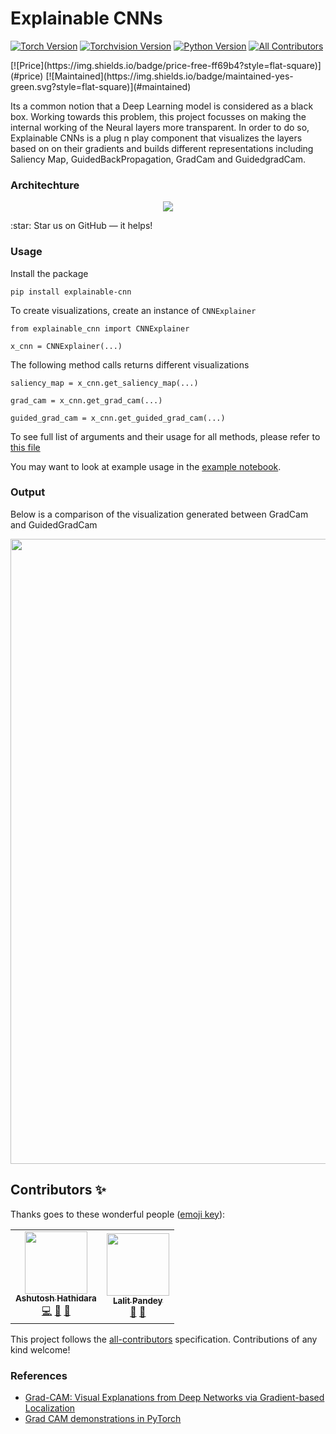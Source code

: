 # Explainable CNNs
[![Torch Version](https://img.shields.io/badge/torch-1.10.0-61DAFB.svg?style=flat-square)](#torch) [![Torchvision Version](https://img.shields.io/badge/torchvision-0.2.2-yellow.svg?style=flat-square)](#torchvision) [![Python Version](https://img.shields.io/badge/python->=3.6-blue.svg?style=flat-square)](#python) <!-- ALL-CONTRIBUTORS-BADGE:START - Do not remove or modify this section -->
[![All Contributors](https://img.shields.io/badge/all_contributors-2-orange.svg?style=flat-square)](#contributors-)
<!-- ALL-CONTRIBUTORS-BADGE:END --> [![Price](https://img.shields.io/badge/price-free-ff69b4?style=flat-square)](#price) [![Maintained](https://img.shields.io/badge/maintained-yes-green.svg?style=flat-square)](#maintained)

Its a common notion that a Deep Learning model is considered as a black box. Working towards this problem, this project focusses on making the internal working of the Neural layers more transparent. In order to do so, Explainable CNNs is a plug n play component that visualizes the layers based on on their gradients and builds different representations including Saliency Map, GuidedBackPropagation, GradCam and GuidedgradCam. 

### Architechture

<p align="center">
<img src = "https://github.com/ashutosh1919/explainable-cnn/blob/main/data/architecture.png"></img>
</p>
:star: Star us on GitHub — it helps!

### Usage

Install the package 

```
pip install explainable-cnn
```

To create visualizations, create an instance of `CNNExplainer`

```
from explainable_cnn import CNNExplainer

x_cnn = CNNExplainer(...)
```

The following method calls returns different visualizations 

```
saliency_map = x_cnn.get_saliency_map(...)

grad_cam = x_cnn.get_grad_cam(...)

guided_grad_cam = x_cnn.get_guided_grad_cam(...)
```

<p>To see full list of arguments and their usage for all methods, please refer to <a href="https://github.com/ashutosh1919/explainable-cnn/blob/main/src/explainable_cnn/explainers/cnn_explainer.py">this file</a></p>
<p>You may want to look at example usage in the <a href="https://github.com/ashutosh1919/explainable-cnn/blob/main/examples/explainable_cnn_usage.ipynb">example notebook</a>.</p>

### Output
<p>Below is a comparison of the visualization generated between GradCam and GuidedGradCam </p>

<p align="center"> 
    <img src="https://github.com/ashutosh1919/explainable-cnn/blob/main/data/outputs/explainable-cnn-output.png" align="center" height="1000px"></img>
</p>

## Contributors ✨

Thanks goes to these wonderful people ([emoji key](https://allcontributors.org/docs/en/emoji-key)):

<!-- ALL-CONTRIBUTORS-LIST:START - Do not remove or modify this section -->
<!-- prettier-ignore-start -->
<!-- markdownlint-disable -->
<table>
  <tr>
    <td align="center"><a href="https://github.com/ashutosh1919"><img src="https://avatars.githubusercontent.com/u/20843596?v=4?s=100" width="100px;" alt=""/><br /><sub><b>Ashutosh Hathidara</b></sub></a><br /><a href="https://github.com/ashutosh1919/explainable-cnn/commits?author=ashutosh1919" title="Code">💻</a> <a href="#design-ashutosh1919" title="Design">🎨</a> <a href="#research-ashutosh1919" title="Research">🔬</a></td>
    <td align="center"><a href="https://github.com/L-Pandey"><img src="https://avatars.githubusercontent.com/u/90662028?v=4?s=100" width="100px;" alt=""/><br /><sub><b>Lalit Pandey</b></sub></a><br /><a href="#research-L-Pandey" title="Research">🔬</a> <a href="https://github.com/ashutosh1919/explainable-cnn/commits?author=L-Pandey" title="Documentation">📖</a></td>
  </tr>
</table>

<!-- markdownlint-restore -->
<!-- prettier-ignore-end -->

<!-- ALL-CONTRIBUTORS-LIST:END -->

This project follows the [all-contributors](https://github.com/all-contributors/all-contributors) specification. Contributions of any kind welcome!

### References

- [Grad-CAM: Visual Explanations from Deep Networks via Gradient-based Localization](https://arxiv.org/pdf/1610.02391.pdf)
- [Grad CAM demonstrations in PyTorch](https://github.com/kazuto1011/grad-cam-pytorch)
